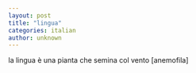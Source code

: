 ```yaml
---
layout: post
title: "lingua"
categories: italian
author: unknown
---
```


la lingua è una pianta che semina col vento [anemofila]

